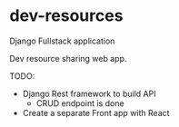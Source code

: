 # dev-resources

Django Fullstack application

Dev resource sharing web app.

TODO:

- Django Rest framework to build API
  - CRUD endpoint is done
- Create a separate Front app with React
